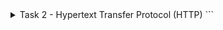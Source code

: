<details><summary>Task 2 - Hypertext Transfer Protocol (HTTP) ```</summary>

1.	First, we connect to port 80 using telnet 10.10.221.93 80.
2.	Next, we need to type GET /index.html HTTP/1.1 to retrieve the page index.html or GET / HTTP/1.1 to retrieve the default page.
3.	Finally, you need to provide some value for the host like host: telnet and hit the Enter/Return key twice.


### Launch the attached VM. From the AttackBox terminal, connect using Telnet to 10.10.221.93 80 and retrieve the file flag.thm. What does it contain?

```bash
telnet 10.10.221.93 80
Trying 10.10.221.93...
Connected to 10.10.221.93.
Escape character is '^]'.

'GET /flag.thm HTTP/1.1'
'host: telnet'

HTTP/1.1 200 OK
Server: nginx/1.18.0 (Ubuntu)
Date: Wed, 25 May 2022 03:43:24 GMT
Content-Type: application/octet-stream
Content-Length: 39
Last-Modified: Wed, 15 Sep 2021 09:19:23 GMT
Connection: keep-alive
ETag: "6141ba9b-27"
Accept-Ranges: bytes

THM{e3eb0a1df437f3f97a64aca5952c8ea0}

```
</details>